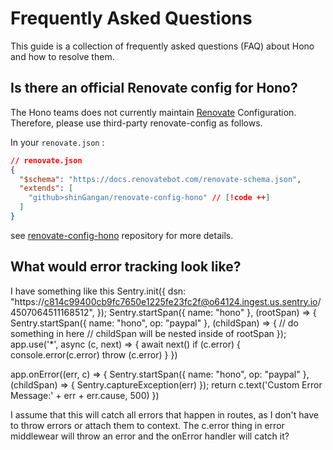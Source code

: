 # Frequently Asked Questions

This guide is a collection of frequently asked questions (FAQ) about Hono and how to resolve them.

## Is there an official Renovate config for Hono?

The Hono teams does not currently maintain [Renovate](https://github.com/renovatebot/renovate) Configuration.
Therefore, please use third-party renovate-config as follows.

In your `renovate.json` :

```json
// renovate.json
{
  "$schema": "https://docs.renovatebot.com/renovate-schema.json",
  "extends": [
    "github>shinGangan/renovate-config-hono" // [!code ++]
  ]
}
```

see [renovate-config-hono](https://github.com/shinGangan/renovate-config-hono) repository for more details.

## What would error tracking look like?
I have something like this
Sentry.init({
  dsn: "https://c814c99400cb9fc7650e1225fe23fc2f@o64124.ingest.us.sentry.io/4507064511168512",
});
Sentry.startSpan({ name: "hono" }, (rootSpan) => {
  Sentry.startSpan({ name: "hono", op: "paypal" }, (childSpan) => {
    // do something in here
    // childSpan will be nested inside of rootSpan
 });
  app.use('*', async (c, next) => {
    await next()
    if (c.error) {
      console.error(c.error)
      throw (c.error)
    }
  })

  app.onError((err, c) => {
    Sentry.startSpan({ name: "hono", op: "paypal" }, (childSpan) => {
        Sentry.captureException(err)
    });
    return c.text('Custom Error Message:' + err + err.cause, 500)
  })
  
I assume that this will catch all errors that happen in routes, as I don't have to throw errors or attach them to context. The c.error thing in error middlewear will throw an error and the onError handler will catch it?
